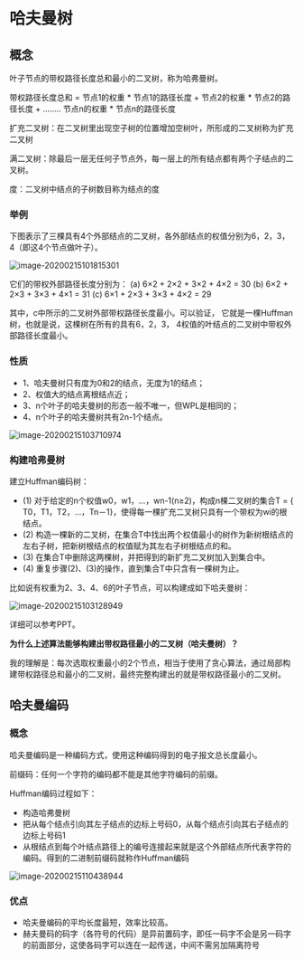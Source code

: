 # 哈夫曼树



## 概念

叶子节点的带权路径长度总和最小的二叉树，称为哈弗曼树。

带权路径长度总和 = 节点1的权重 * 节点1的路径长度 +   节点2的权重 * 节点2的路径长度 + ........   节点n的权重 * 节点n的路径长度



扩充二叉树：在二叉树里出现空子树的位置增加空树叶，所形成的二叉树称为扩充二叉树

满二叉树：除最后一层无任何子节点外，每一层上的所有结点都有两个子结点的二叉树。

度：二叉树中结点的子树数目称为结点的度



### 举例

下图表示了三棵具有4个外部结点的二叉树，各外部结点的权值分别为6，2，3，4（即这4个节点做叶子）。

![image-20200215101815301](https://tva1.sinaimg.cn/large/0082zybpgy1gbwvbpjflij30tk08gjsh.jpg)

它们的带权外部路径长度分别为：
(a) 6×2 + 2×2 + 3×2 + 4×2 = 30
(b) 6×2 + 2×3 + 3×3 + 4×1 = 31
(c) 6×1 + 2×3 + 3×3 + 4×2 = 29

其中，c中所示的二叉树外部带权路径长度最小。可以验证，
它就是一棵Huffman树，也就是说，这棵树在所有的具有6，2，3，
4权值的叶结点的二叉树中带权外部路径长度最小。





### 性质

- 1、哈夫曼树只有度为0和2的结点，无度为1的结点；
- 2、权值大的结点离根结点近；
- 3、n个叶子的哈夫曼树的形态一般不唯一，但WPL是相同的；
- 4、n个叶子的哈夫曼树共有2n-1个结点。

![image-20200215103710974](https://tva1.sinaimg.cn/large/0082zybpgy1gbwvvhr84jj31380ti12l.jpg)







### 构建哈弗曼树

建立Huffman编码树：

- (1) 对于给定的n个权值w0，w1，…，wn-1(n≥2)，构成n棵二叉树的集合T = { T0，T1，T2，…，Tn－1}，使得每一棵扩充二叉树只具有一个带权为wi的根结点。
- (2) 构造一棵新的二叉树，在集合T中找出两个权值最小的树作为新树根结点的左右子树，把新树根结点的权值赋为其左右子树根结点的和。 
- (3) 在集合T中删除这两棵树，并把得到的新扩充二叉树加入到集合中。
- (4) 重复步骤(2)、(3)的操作，直到集合T中只含有一棵树为止。



比如说有权重为2、3、4、6的叶子节点，可以构建成如下哈夫曼树：

![image-20200215103128949](https://tva1.sinaimg.cn/large/0082zybpgy1gbwvpkdf82j31e20s8wgt.jpg)

详细可以参考PPT。



**为什么上述算法能够构建出带权路径最小的二叉树（哈夫曼树）？**

我的理解是：每次选取权重最小的2个节点，相当于使用了贪心算法，通过局部构建带权路径总和最小的二叉树，最终完整构建出的就是带权路径最小的二叉树。







## 哈夫曼编码



### 概念

哈夫曼编码是一种编码方式，使用这种编码得到的电子报文总长度最小。

前缀码：任何一个字符的编码都不能是其他字符编码的前缀。



Huffman编码过程如下：

- 构造哈弗曼树
- 把从每个结点引向其左子结点的边标上号码0，从每个结点引向其右子结点的边标上号码1
- 从根结点到每个叶结点路径上的编号连接起来就是这个外部结点所代表字符的编码。得到的二进制前缀码就称作Huffman编码

![image-20200215110438944](https://tva1.sinaimg.cn/large/0082zybpgy1gbwwo3201jj31ef0u00x4.jpg)



### 优点

- 哈夫曼编码的平均长度最短，效率比较高。
- 赫夫曼码的码字（各符号的代码）是异前置码字，即任一码字不会是另一码字的前面部分，这使各码字可以连在一起传送，中间不需另加隔离符号